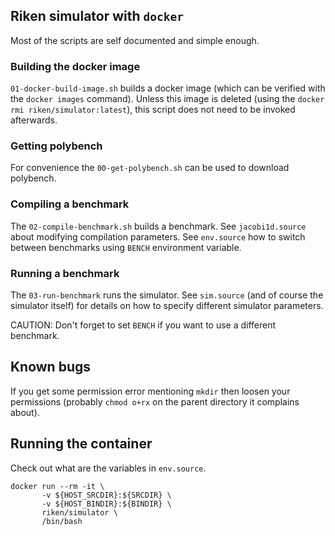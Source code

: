 ## Riken simulator with `docker`
Most of the scripts are self documented and simple enough.

### Building the docker image
`01-docker-build-image.sh` builds a docker image (which can be
verified with the `docker images` command).  Unless this image is
deleted (using the `docker rmi riken/simulator:latest`), this script
does not need to be invoked afterwards.

### Getting polybench
For convenience the `00-get-polybench.sh` can be used to download
polybench.

### Compiling a benchmark
The `02-compile-benchmark.sh` builds a benchmark. See
`jacobi1d.source` about modifying compilation parameters.  See
`env.source` how to switch between benchmarks using `BENCH`
environment variable.

### Running a benchmark
The `03-run-benchmark` runs the simulator.  See `sim.source` (and of
course the simulator itself) for details on how to specify different
simulator parameters.

CAUTION: Don't forget to set `BENCH` if you want to use a different
benchmark.

## Known bugs
If you get some permission error mentioning `mkdir` then loosen your
permissions (probably `chmod o+rx` on the parent directory it
complains about).

## Running the container
Check out what are the variables in `env.source`.
```
docker run --rm -it \
       -v ${HOST_SRCDIR}:${SRCDIR} \
       -v ${HOST_BINDIR}:${BINDIR} \
       riken/simulator \
       /bin/bash
```
